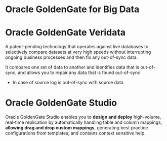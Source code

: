 # Oracle GoldenGate for Big Data

# Oracle GoldenGate Veridata
A patent-pending technology that operates against live databases to selectively compare datasets at very high speeds without interrupting ongoing business processes and then fix any out-of-sync data.

It compares one set of data to another and identifies data that is out-of-sync, and allows you to repair any data that is found out-of-sync
- In case of source log is out-of-sync with source data

# Oracle GoldenGate Studio
Oracle GoldenGate Studio enables you to **design and deploy** high-volume, real-time replication by automatically handling table and column mappings, **allowing drag and drop custom mappings**, generating best
practice configurations from templates, and contains context sensitive help.
